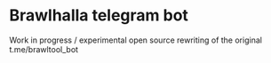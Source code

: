 # Brawlhalla telegram bot

Work in progress / experimental open source rewriting of the original t.me/brawltool_bot
